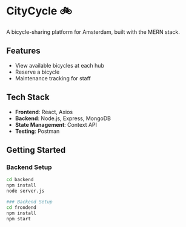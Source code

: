 # CityCycle 🚲
A bicycle-sharing platform for Amsterdam, built with the MERN stack.

## Features
- View available bicycles at each hub
- Reserve a bicycle
- Maintenance tracking for staff

## Tech Stack
- **Frontend**: React, Axios
- **Backend**: Node.js, Express, MongoDB
- **State Management**: Context API
- **Testing**: Postman

## Getting Started
### Backend Setup
```sh
cd backend
npm install
node server.js

### Backend Setup
cd frondend
npm install
npm start
